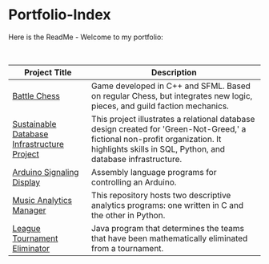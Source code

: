 # Portfolio-Index

Here is the ReadMe - Welcome to my portfolio:

<br>

| Project Title | Description |
| ----------------------------------------------- | --------------- |
| [Battle Chess](https://github.com/NeddTheRedd/BattleChess) | Game developed in C++ and SFML. Based on regular Chess, but integrates new logic, pieces, and guild faction mechanics. |
| [Sustainable Database Infrastructure Project](https://github.com/NeddTheRedd/GNG-Company-Database) | This project illustrates a relational database design created for 'Green-Not-Greed,' a fictional non-profit organization. It highlights skills in SQL, Python, and database infrastructure. |
| [Arduino Signaling Display](https://github.com/NeddTheRedd/Arduino-LCD) | Assembly language programs for controlling an Arduino. |
| [Music Analytics Manager](https://github.com/NeddTheRedd/Music-Analytics_C-Python) | This repository hosts two descriptive analytics programs: one written in C and the other in Python. |
| [League Tournament Eliminator](https://github.com/NeddTheRedd/Sports_Elimination-Java/tree/main) | Java program that determines the teams that have been mathematically eliminated from a tournament. |


